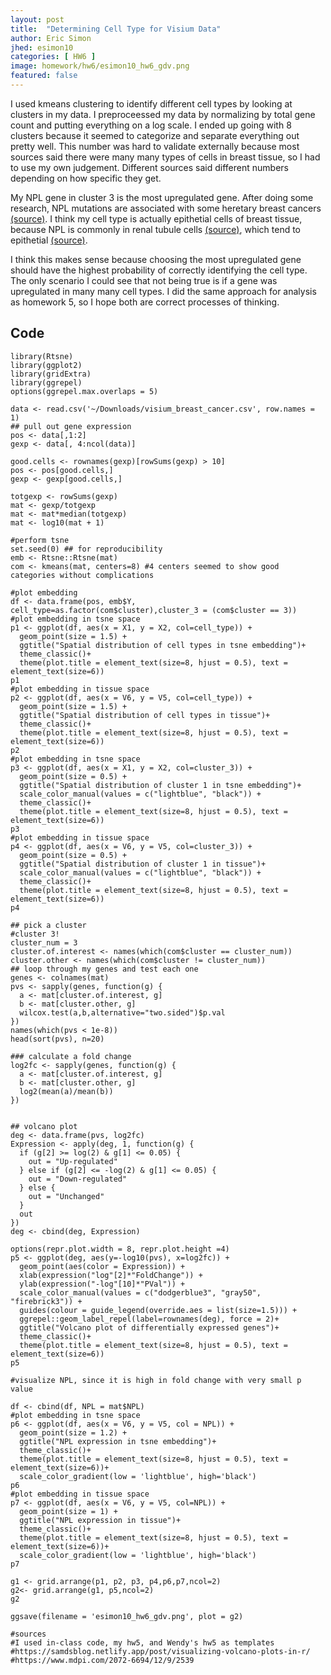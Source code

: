 ```yaml
---
layout: post
title:  "Determining Cell Type for Visium Data"
author: Eric Simon
jhed: esimon10
categories: [ HW6 ]
image: homework/hw6/esimon10_hw6_gdv.png
featured: false
---
```


I used kmeans clustering to identify different cell types by looking at clusters in my data. I preproceessed my data by normalizing by total gene count and putting everything on a log scale. I ended up going with 8 clusters because it seemed to categorize and separate everything out pretty well. This number was hard to validate externally because most sources said there were many many types of cells in breast tissue, so I had to use my own judgement. Different sources said different numbers depending on how specific they get.

My NPL gene in cluster 3 is the most upregulated gene. After doing some research, NPL mutations are associated with some heretary breast cancers [(source)](https://www.mdpi.com/2072-6694/12/9/2539). I think my cell type is actually epithetial cells of breast tissue, because NPL is commonly in renal tubule cells [(source)](https://www.proteinatlas.org/ENSG00000135838-NPL/pathology), which tend to epithetial [(source)](https://www.frontiersin.org/articles/10.3389/fimmu.2020.578952/full).

I think this makes sense because choosing the most upregulated gene should have the highest probability of correctly identifying the cell type. The only scenario I could see that not being true is if a gene was upregulated in many many cell types. I did the same approach for analysis as homework 5, so I hope both are correct processes of thinking.


## Code

```{r}
library(Rtsne)
library(ggplot2)
library(gridExtra)
library(ggrepel)
options(ggrepel.max.overlaps = 5)

data <- read.csv('~/Downloads/visium_breast_cancer.csv', row.names = 1)
## pull out gene expression
pos <- data[,1:2]
gexp <- data[, 4:ncol(data)]

good.cells <- rownames(gexp)[rowSums(gexp) > 10]
pos <- pos[good.cells,]
gexp <- gexp[good.cells,]

totgexp <- rowSums(gexp)
mat <- gexp/totgexp
mat <- mat*median(totgexp)
mat <- log10(mat + 1)

#perform tsne
set.seed(0) ## for reproducibility
emb <- Rtsne::Rtsne(mat)
com <- kmeans(mat, centers=8) #4 centers seemed to show good categories without complications

#plot embedding
df <- data.frame(pos, emb$Y, cell_type=as.factor(com$cluster),cluster_3 = (com$cluster == 3))
#plot embedding in tsne space
p1 <- ggplot(df, aes(x = X1, y = X2, col=cell_type)) + 
  geom_point(size = 1.5) +
  ggtitle("Spatial distribution of cell types in tsne embedding")+
  theme_classic()+
  theme(plot.title = element_text(size=8, hjust = 0.5), text = element_text(size=6))
p1
#plot embedding in tissue space
p2 <- ggplot(df, aes(x = V6, y = V5, col=cell_type)) + 
  geom_point(size = 1.5) + 
  ggtitle("Spatial distribution of cell types in tissue")+
  theme_classic()+
  theme(plot.title = element_text(size=8, hjust = 0.5), text = element_text(size=6))
p2
#plot embedding in tsne space
p3 <- ggplot(df, aes(x = X1, y = X2, col=cluster_3)) + 
  geom_point(size = 0.5) +
  ggtitle("Spatial distribution of cluster 1 in tsne embedding")+
  scale_color_manual(values = c("lightblue", "black")) +
  theme_classic()+
  theme(plot.title = element_text(size=8, hjust = 0.5), text = element_text(size=6))
p3
#plot embedding in tissue space
p4 <- ggplot(df, aes(x = V6, y = V5, col=cluster_3)) + 
  geom_point(size = 0.5) + 
  ggtitle("Spatial distribution of cluster 1 in tissue")+
  scale_color_manual(values = c("lightblue", "black")) +
  theme_classic()+
  theme(plot.title = element_text(size=8, hjust = 0.5), text = element_text(size=6))
p4

## pick a cluster
#cluster 3!
cluster_num = 3
cluster.of.interest <- names(which(com$cluster == cluster_num))
cluster.other <- names(which(com$cluster != cluster_num))
## loop through my genes and test each one
genes <- colnames(mat)
pvs <- sapply(genes, function(g) {
  a <- mat[cluster.of.interest, g]
  b <- mat[cluster.other, g]
  wilcox.test(a,b,alternative="two.sided")$p.val
})
names(which(pvs < 1e-8))
head(sort(pvs), n=20)

### calculate a fold change
log2fc <- sapply(genes, function(g) {
  a <- mat[cluster.of.interest, g]
  b <- mat[cluster.other, g]
  log2(mean(a)/mean(b))
})


## volcano plot
deg <- data.frame(pvs, log2fc)
Expression <- apply(deg, 1, function(g) {
  if (g[2] >= log(2) & g[1] <= 0.05) {
    out = "Up-regulated"
  } else if (g[2] <= -log(2) & g[1] <= 0.05) {
    out = "Down-regulated"
  } else {
    out = "Unchanged"
  }
  out
})
deg <- cbind(deg, Expression)

options(repr.plot.width = 8, repr.plot.height =4)
p5 <- ggplot(deg, aes(y=-log10(pvs), x=log2fc)) + 
  geom_point(aes(color = Expression)) +
  xlab(expression("log"[2]*"FoldChange")) + 
  ylab(expression("-log"[10]*"PVal")) +
  scale_color_manual(values = c("dodgerblue3", "gray50", "firebrick3")) +
  guides(colour = guide_legend(override.aes = list(size=1.5))) +
  ggrepel::geom_label_repel(label=rownames(deg), force = 2)+
  ggtitle("Volcano plot of differentially expressed genes")+
  theme_classic()+
  theme(plot.title = element_text(size=8, hjust = 0.5), text = element_text(size=6))
p5

#visualize NPL, since it is high in fold change with very small p value

df <- cbind(df, NPL = mat$NPL)
#plot embedding in tsne space
p6 <- ggplot(df, aes(x = V6, y = V5, col = NPL)) + 
  geom_point(size = 1.2) +
  ggtitle("NPL expression in tsne embedding")+
  theme_classic()+
  theme(plot.title = element_text(size=8, hjust = 0.5), text = element_text(size=6))+
  scale_color_gradient(low = 'lightblue', high='black')
p6
#plot embedding in tissue space
p7 <- ggplot(df, aes(x = V6, y = V5, col=NPL)) + 
  geom_point(size = 1) + 
  ggtitle("NPL expression in tissue")+
  theme_classic()+
  theme(plot.title = element_text(size=8, hjust = 0.5), text = element_text(size=6))+
  scale_color_gradient(low = 'lightblue', high='black')
p7

g1 <- grid.arrange(p1, p2, p3, p4,p6,p7,ncol=2)
g2<- grid.arrange(g1, p5,ncol=2)
g2

ggsave(filename = 'esimon10_hw6_gdv.png', plot = g2)

#sources
#I used in-class code, my hw5, and Wendy's hw5 as templates
#https://samdsblog.netlify.app/post/visualizing-volcano-plots-in-r/
#https://www.mdpi.com/2072-6694/12/9/2539

```
